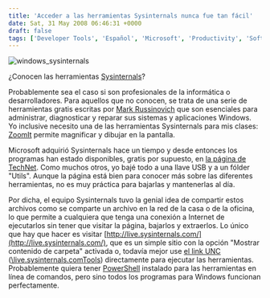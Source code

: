 ```yaml
---
title: 'Acceder a las herramientas Sysinternals nunca fue tan fácil'
date: Sat, 31 May 2008 06:46:31 +0000
draft: false
tags: ['Developer Tools', 'Español', 'Microsoft', 'Productivity', 'Software', 'Technology', 'Tips']
---
```


![windows_sysinternals](http://blog.madd0.com/images/WindowsLiveWriter/lang_enAccessingSysinternalsToolsHasNeve_9127/windows_sysinternals_3.jpg)

¿Conocen las herramientas [Sysinternals](http://technet.microsoft.com/es-es/sysinternals/default(en-us).aspx)?

Probablemente sea el caso si son profesionales de la informática o desarrolladores. Para aquellos que no conocen, se trata de una serie de herramientas gratis escritas por [Mark Russinovich](http://blogs.technet.com/markrussinovich/about.aspx) que son esenciales para administrar, diagnosticar y reparar sus sistemas y aplicaciones Windows. Yo inclusive necesito una de las herramientas Sysinternals para mis clases: [ZoomIt](http://technet.microsoft.com/en-us/sysinternals/bb897434.aspx) permite magnificar y dibujar en la pantalla.

Microsoft adquirió Sysinternals hace un tiempo y desde entonces los programas han estado disponibles, gratis por supuesto, en [la página de TechNet](http://technet.microsoft.com/en-us/sysinternals/default.aspx). Como muchos otros, yo bajé todo a una llave USB y a un fólder "Utils". Aunque la página está bien para conocer más sobre las diferentes herramientas, no es muy práctica para bajarlas y mantenerlas al día.

Por dicha, el equipo Sysinternals tuvo la genial idea de compartir estos archivos como se comparte un archivo en la red de la casa o de la oficina, lo que permite a cualquiera que tenga una conexión a Internet de ejecutarlos sin tener que visitar la página, bajarlos y extraerlos. Lo único que hay que hacer es visitar [http://live.sysinternals.com/](http://live.sysinternals.com/), que es un simple sitio con la opción "Mostrar contenido de carpeta" activada o, todavía mejor use [el link UNC](//live.sysinternals.com/Tools/) ([\\live.sysinternals.comTools](//live.sysinternals.com/Tools/)) directamente para ejecutar las herramientas. Probablemente quiera tener [PowerShell](http://www.microsoft.com/powershell) instalado para las herramientas en línea de comandos, pero sino todos los programas para Windows funcionan perfectamente.